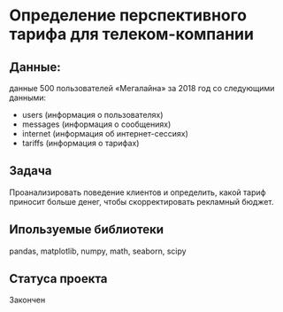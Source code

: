# Определение перспективного тарифа для телеком-компании

## Данные:
данные 500 пользователей «Мегалайна» за 2018 год со следующими данными:

* users (информация о пользователях)
* messages (информация о сообщениях)
* internet (информация об интернет-сессиях)
* tariffs (информация о тарифах)

## Задача
Проанализировать поведение клиентов и определить, какой тариф приносит больше денег, чтобы скорректировать рекламный бюджет.

## Ипользуемые библиотеки
pandas, matplotlib, numpy, math, seaborn, scipy

## Cтатуса проекта 
Закончен
